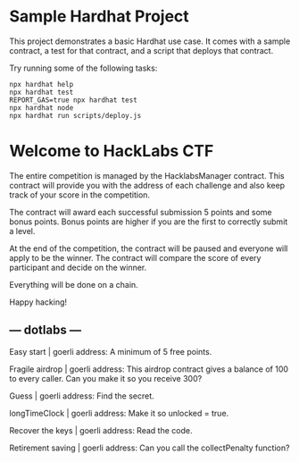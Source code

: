 # Sample Hardhat Project

This project demonstrates a basic Hardhat use case. It comes with a sample contract, a test for that contract, and a script that deploys that contract.

Try running some of the following tasks:

```shell
npx hardhat help
npx hardhat test
REPORT_GAS=true npx hardhat test
npx hardhat node
npx hardhat run scripts/deploy.js
```

# Welcome to HackLabs CTF 

The entire competition is managed by the HacklabsManager contract. This contract will provide you with the address of each challenge and also keep track of your score in the competition.

The contract will award each successful submission 5 points and some bonus points. Bonus points are higher if you are the first to correctly submit a level.

At the end of the competition, the contract will be paused and everyone will apply to be the winner. The contract will compare the score of every participant and decide on the winner.

Everything will be done on a chain.

Happy hacking!  

## — dotlabs —

Easy start | goerli address:
A minimum of 5 free points.

Fragile airdrop | goerli address:
This airdrop contract gives a balance of 100 to every caller. Can you make it so you receive 300?

Guess | goerli address:
Find the secret.

longTimeClock | goerli address:
Make it so unlocked = true.

Recover the keys | goerli address:
Read the code.

Retirement saving | goerli address:
Can you call the collectPenalty function?
